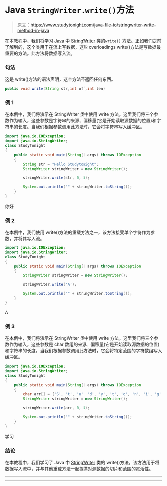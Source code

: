 # Java `StringWriter.write()`方法

> 原文：<https://www.studytonight.com/java-file-io/stringwriter-write-method-in-java>

在本教程中，我们将学习 [Java](https://www.studytonight.com/java/) 中 [StringWriter](https://www.studytonight.com/java-file-io/java-stringwriter-class) 类的`write()` 方法。正如我们之前了解到的，这个类用于在流上写数据，这些 overloadings write()方法是写数据最重要的方法。此方法将数据写入流。

### 句法

这是 write()方法的语法声明，这个方法不返回任何东西。

```java
public void write(String str,int off,int len)
```

### 例 1

在本例中，我们将演示在 StringWriter 类中使用 write 方法。这里我们将三个参数作为输入，这些参数是字符串的来源、偏移量(它是开始读取源数据的位置)和字符串的长度。当我们根据参数调用此方法时，它会将字符串写入缓冲区。

```java
import java.io.IOException;
import java.io.StringWriter;
class StudyTonight
{
	public static void main(String[] args) throws IOException 
	{ 
		String str = "Hello Studytonight";
		StringWriter stringWriter = new StringWriter();

		stringWriter.write(str, 0, 5);

		System.out.println("" + stringWriter.toString());
	} 
}
```

你好

### 例 2

在本例中，我们使用 write()方法的重载方法之一，该方法接受单个字符作为参数，并将其写入流。

```java
import java.io.IOException;
import java.io.StringWriter;
class StudyTonight
{
	public static void main(String[] args) throws IOException 
	{ 
		StringWriter stringWriter = new StringWriter();

		stringWriter.write('A');

		System.out.println("" + stringWriter.toString());
	} 
}
```

A

### 例 3

在本例中，我们将演示在 StringWriter 类中使用 write 方法。这里我们将三个参数作为输入，这些参数是 char 数组的来源、偏移量(它是开始读取源数据的位置)和字符串的长度。当我们根据参数调用此方法时，它会将特定范围的字符数组写入缓冲区。

```java
import java.io.IOException;
import java.io.StringWriter;
class StudyTonight
{
	public static void main(String[] args) throws IOException 
	{ 
		char arr[] = {'S', 't', 'u', 'd', 'y', 't', 'o', 'n', 'i', 'g', 'h', 't'};
		StringWriter stringWriter = new StringWriter();

		stringWriter.write(arr, 0, 5);

		System.out.println("" + stringWriter.toString());
	} 
}
```

学习

### 结论

在本教程中，我们学习了 Java 中 [StringWriter](http://www.studytonight.com/tutorials/?subject=java-file-io&url=java-stringwriter-class) 类的 write()方法。该方法用于将数据写入流中，并与其他重载方法一起提供对源数据的切片和范围的灵活性。

* * *

* * *